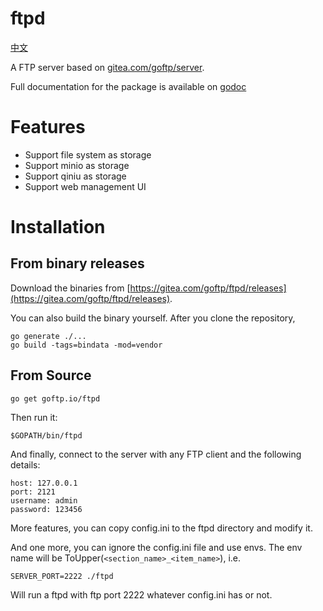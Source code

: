 # ftpd

[中文](README_CN.md)

A FTP server based on [gitea.com/goftp/server](http://gitea.com/goftp/server).

Full documentation for the package is available on [godoc](http://godoc.org/goftp.io/ftpd)

# Features

- Support file system as storage
- Support minio as storage
- Support qiniu as storage
- Support web management UI

# Installation

## From binary releases

Download the binaries from [https://gitea.com/goftp/ftpd/releases](https://gitea.com/goftp/ftpd/releases).

You can also build the binary yourself. After you clone the repository,

    go generate ./...
    go build -tags=bindata -mod=vendor

## From Source

    go get goftp.io/ftpd

Then run it:

    $GOPATH/bin/ftpd

And finally, connect to the server with any FTP client and the following
details:

    host: 127.0.0.1
    port: 2121
    username: admin
    password: 123456

More features, you can copy config.ini to the ftpd directory and modify it.

And one more, you can ignore the config.ini file and use envs. The env name will 
be ToUpper(`<section_name>_<item_name>`), i.e.

```
SERVER_PORT=2222 ./ftpd
```

Will run a ftpd with ftp port 2222 whatever config.ini has or not.